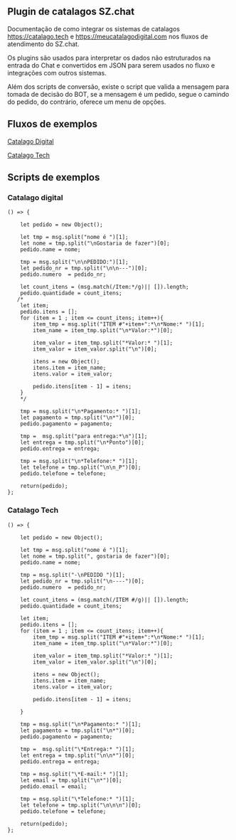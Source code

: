 ## Plugin de catalagos SZ.chat

Documentação de como integrar os sistemas de catalagos https://catalago.tech e https://meucatalagodigital.com nos fluxos de atendimento do SZ.chat.

Os plugins são usados para interpretar os dados não estruturados na entrada do Chat e convertidos em JSON para serem usados no fluxo e integrações com outros sistemas.

Além dos scripts de conversão, existe o script que valida a mensagem para tomada de decisão do BOT, se a mensagem é um pedido, segue o camindo do pedido, do contrário, oferece um menu de opções.

## Fluxos de exemplos

[Catalago Digital](https://github.com/efjgrub/sz-plugins-catalago/blob/main/flow-pedido-catalagodigital.zip)

[Catalago Tech](https://github.com/efjgrub/sz-plugins-catalago/blob/main/flow-pedido-catalago-tech.zip)

## Scripts de exemplos

### Catalago digital
```
() => {
    
    let pedido = new Object();

    let tmp = msg.split("nome é ")[1];
    let nome = tmp.split("\nGostaria de fazer")[0];
    pedido.name = nome;
  
    tmp = msg.split("\n\nPEDIDO:")[1];
    let pedido_nr = tmp.split("\n\n---")[0];
    pedido.numero  = pedido_nr;
    
    let count_itens = (msg.match(/Item:*/g)|| []).length;
    pedido.quantidade = count_itens;
   /*
    let item;
    pedido.itens = [];
    for (item = 1 ; item <= count_itens; item++){
        item_tmp = msg.split("ITEM #"+item+":*\n*Nome:* ")[1];
        item_name = item_tmp.split("\n*Valor:*")[0];
       
        item_valor = item_tmp.split("*Valor:* ")[1];
        item_valor = item_valor.split("\n")[0];
        
        itens = new Object();
        itens.item = item_name;
        itens.valor = item_valor;

        pedido.itens[item - 1] = itens;
    }
    */
    
    tmp = msg.split("\n*Pagamento:* ")[1];
    let pagamento = tmp.split("\n*")[0];
    pedido.pagamento = pagamento;
    
    tmp =  msg.split("para entrega:*\n")[1];
    let entrega = tmp.split("\n*Ponto")[0];
    pedido.entrega = entrega;

    tmp = msg.split("\n*Telefone:* ")[1];
    let telefone = tmp.split("\n\n_P")[0];
    pedido.telefone = telefone;
 
    return(pedido);
};
```

### Catalago Tech

```jsvascript
() => {
    
    let pedido = new Object();

    let tmp = msg.split("nome é ")[1];
    let nome = tmp.split(", gostaria de fazer")[0];
    pedido.name = nome;
      
    tmp = msg.split("-\nPEDIDO ")[1];
    let pedido_nr = tmp.split("\n----")[0];
    pedido.numero  = pedido_nr;
    
    let count_itens = (msg.match(/ITEM #/g)|| []).length;
    pedido.quantidade = count_itens;

    let item;
    pedido.itens = [];
    for (item = 1 ; item <= count_itens; item++){
        item_tmp = msg.split("ITEM #"+item+":*\n*Nome:* ")[1];
        item_name = item_tmp.split("\n*Valor:*")[0];
       
        item_valor = item_tmp.split("*Valor:* ")[1];
        item_valor = item_valor.split("\n")[0];
        
        itens = new Object();
        itens.item = item_name;
        itens.valor = item_valor;

        pedido.itens[item - 1] = itens;

    }
    
    tmp = msg.split("\n*Pagamento:* ")[1];
    let pagamento = tmp.split("\n*")[0];
    pedido.pagamento = pagamento;
    
    tmp =  msg.split("\*Entrega:* ")[1];
    let entrega = tmp.split("\n\n*")[0];
    pedido.entrega = entrega;
    
    tmp = msg.split("\*E-mail:* ")[1];
    let email = tmp.split("\n*")[0];
    pedido.email = email;

    tmp = msg.split("\*Telefone:* ")[1];
    let telefone = tmp.split("\n\n\n")[0];
    pedido.telefone = telefone;

    return(pedido);
};
```

